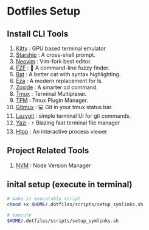 # Dotfiles Setup


## Install CLI Tools
1. [Kitty](https://sw.kovidgoyal.net/kitty/binary/) : GPU based terminal emulator
1. [Starship](https://starship.rs/) : A cross-shell prompt.
1. [Neovim](https://github.com/neovim/neovim) : Vim-fork best editor.
1. [FZF](https://github.com/junegunn/fzf) : 🌸 A command-line fuzzy finder.
1. [Bat](https://github.com/sharkdp/bat) : A better cat with syntax highlighting.
1. [Eza](https://github.com/eza-community/eza) : A modern replacement for ls.
1. [Zoxide](https://github.com/ajeetdsouza/zoxide) : A smarter cd command.
1. [Tmux](https://github.com/tmux/tmux) : Terminal Multiplexer.
1. [TPM](https://github.com/tmux-plugins/tpm) : Tmux Plugin Manager.
1. [Gitmux](https://github.com/arl/gitmux) : 💻 Git in your tmux status bar.
1. [Lazygit](https://github.com/jesseduffield/lazygit) : simple terminal UI for git commands.
1. [Yazi](https://yazi-rs.github.io/) : ⚡️ Blazing fast terminal file manager
1. [Htop](https://github.com/htop-dev/htop) : An interactive process viewer 

## Project Related Tools
1. [NVM](https://github.com/nvm-sh/nvm) : Node Version Manager


## inital setup (execute in terminal)
```bash
# make it exucatable script
chmod +x $HOME/.dotfiles/scripts/setup_symlinks.sh

# execute
$HOME/.dotfiles/scripts/setup_symlinks.sh
```
